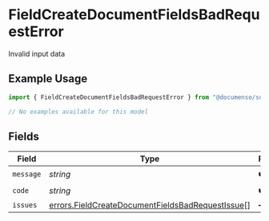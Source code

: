 # FieldCreateDocumentFieldsBadRequestError

Invalid input data

## Example Usage

```typescript
import { FieldCreateDocumentFieldsBadRequestError } from "@documenso/sdk-typescript/models/errors";

// No examples available for this model
```

## Fields

| Field                                                                                                                | Type                                                                                                                 | Required                                                                                                             | Description                                                                                                          |
| -------------------------------------------------------------------------------------------------------------------- | -------------------------------------------------------------------------------------------------------------------- | -------------------------------------------------------------------------------------------------------------------- | -------------------------------------------------------------------------------------------------------------------- |
| `message`                                                                                                            | *string*                                                                                                             | :heavy_check_mark:                                                                                                   | N/A                                                                                                                  |
| `code`                                                                                                               | *string*                                                                                                             | :heavy_check_mark:                                                                                                   | N/A                                                                                                                  |
| `issues`                                                                                                             | [errors.FieldCreateDocumentFieldsBadRequestIssue](../../models/errors/fieldcreatedocumentfieldsbadrequestissue.md)[] | :heavy_minus_sign:                                                                                                   | N/A                                                                                                                  |